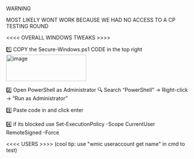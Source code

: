 WARNING 

MOST LIKELY WONT WORK BECAUSE WE HAD NO ACCESS TO A CP TESTING ROUND





<<<< OVERALL WINDOWS TWEAKS >>>>


1️⃣ COPY the Secure-Windows.ps1 CODE in the top right
<img width="218" height="72" alt="image" src="https://github.com/user-attachments/assets/606c9df8-4b2b-47cf-83e5-7078a95c9b6f" />

2️⃣ Open PowerShell as Administrator 🔍 Search “PowerShell” → Right-click → “Run as Administrator” 

3️⃣ Paste code in and click enter 

4️⃣ if its blocked use Set-ExecutionPolicy -Scope CurrentUser RemoteSigned -Force



<<<< USERS >>>>
(cool tip: use "wmic useraccount get name" in cmd to test)
